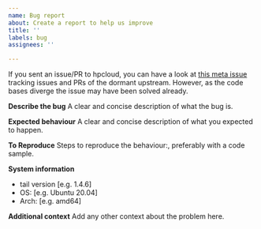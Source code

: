 ```yaml
---
name: Bug report
about: Create a report to help us improve
title: ''
labels: bug
assignees: ''

---
```


If you sent an issue/PR to hpcloud, you can have a look at
[this meta issue](https://github.com/yxxhero/tail/issues/6) tracking issues
and PRs of the dormant upstream. However, as the code bases diverge the
issue may have been solved already.

**Describe the bug**
A clear and concise description of what the bug is.

**Expected behaviour**
A clear and concise description of what you expected to happen.

**To Reproduce**
Steps to reproduce the behaviour:, preferably with a code sample.

**System information**
 - tail version [e.g. 1.4.6]
 - OS: [e.g. Ubuntu 20.04]
- Arch: [e.g. amd64]

**Additional context**
Add any other context about the problem here.
